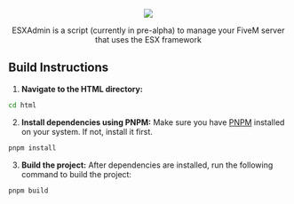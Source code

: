 <p align="center">
  <img src="./html/public/logo.png" />
  <p align="center">ESXAdmin is a script (currently in pre-alpha) to manage your FiveM server that uses the ESX framework</p>

  ## Build Instructions
  1. **Navigate to the HTML directory:**
  ```bash
  cd html
  ```
  
  2. **Install dependencies using PNPM:**
  Make sure you have [PNPM](https://pnpm.io/installation) installed on your system. If not, install it first.
  
  ```bash
  pnpm install
  ```
  
  3. **Build the project:**
  After dependencies are installed, run the following command to build the project:
  
  ```bash
  pnpm build
  ```
</p>
